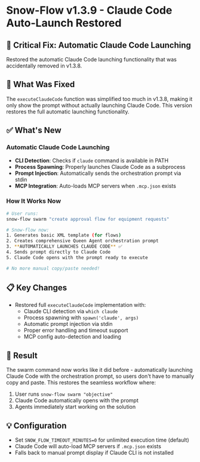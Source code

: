 # Snow-Flow v1.3.9 - Claude Code Auto-Launch Restored

## 🚀 Critical Fix: Automatic Claude Code Launching

Restored the automatic Claude Code launching functionality that was accidentally removed in v1.3.8.

## 🔧 What Was Fixed

The `executeClaudeCode` function was simplified too much in v1.3.8, making it only show the prompt without actually launching Claude Code. This version restores the full automatic launching functionality.

## ✅ What's New

### Automatic Claude Code Launching
- **CLI Detection**: Checks if `claude` command is available in PATH
- **Process Spawning**: Properly launches Claude Code as a subprocess
- **Prompt Injection**: Automatically sends the orchestration prompt via stdin
- **MCP Integration**: Auto-loads MCP servers when `.mcp.json` exists

### How It Works Now

```bash
# User runs:
snow-flow swarm "create approval flow for equipment requests"

# Snow-flow now:
1. Generates basic XML template (for flows)
2. Creates comprehensive Queen Agent orchestration prompt
3. **AUTOMATICALLY LAUNCHES CLAUDE CODE** ✅
4. Sends prompt directly to Claude Code
5. Claude Code opens with the prompt ready to execute

# No more manual copy/paste needed!
```

## 📋 Key Changes

- Restored full `executeClaudeCode` implementation with:
  - Claude CLI detection via `which claude`
  - Process spawning with `spawn('claude', args)`
  - Automatic prompt injection via stdin
  - Proper error handling and timeout support
  - MCP config auto-detection and loading

## 🎯 Result

The swarm command now works like it did before - automatically launching Claude Code with the orchestration prompt, so users don't have to manually copy and paste. This restores the seamless workflow where:

1. User runs `snow-flow swarm "objective"`
2. Claude Code automatically opens with the prompt
3. Agents immediately start working on the solution

## 💡 Configuration

- Set `SNOW_FLOW_TIMEOUT_MINUTES=0` for unlimited execution time (default)
- Claude Code will auto-load MCP servers if `.mcp.json` exists
- Falls back to manual prompt display if Claude CLI is not installed